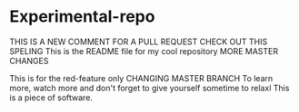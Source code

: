 # Experimental-repo

THIS IS A NEW COMMENT FOR A PULL REQUEST
CHECK OUT THIS SPELING
This is the README file for my cool repository
MORE MASTER CHANGES

This is for the red-feature only
CHANGING MASTER BRANCH
To learn more, watch more and don't forget to give yourself sometime to relaxl
This is a piece of software.

